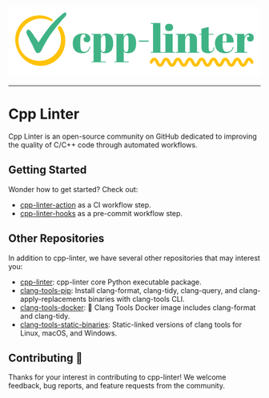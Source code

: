<p align="center">
    <img src="/assets/readme-banner-small.png" width="512" height="141" alt="cpp-linter_brand_logo" />
</p>

---

# Cpp Linter

Cpp Linter is an open-source community on GitHub dedicated to improving the quality of C/C++ code through automated workflows.

## Getting Started

Wonder how to get started? Check out:

- [cpp-linter-action](https://github.com/your-organization/cpp-linter-action) as a CI workflow step.
- [cpp-linter-hooks](https://github.com/your-organization/cpp-linter-hooks) as a pre-commit workflow step.

## Other Repositories

In addition to cpp-linter, we have several other repositories that may interest you:

- [cpp-linter](https://github.com/your-organization/cpp-linter): cpp-linter core Python executable package.
- [clang-tools-pip](https://github.com/your-organization/clang-tools-pip): Install clang-format, clang-tidy, clang-query, and clang-apply-replacements binaries with clang-tools CLI.
- [clang-tools-docker](https://github.com/your-organization/clang-tools-docker): 🐳 Clang Tools Docker image includes clang-format and clang-tidy.
- [clang-tools-static-binaries](https://github.com/your-organization/clang-tools-static-binaries): Static-linked versions of clang tools for Linux, macOS, and Windows.

## Contributing 💪

Thanks for your interest in contributing to cpp-linter! We welcome feedback, bug reports, and feature requests from the community.
